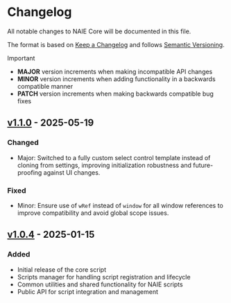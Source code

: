 # Changelog

All notable changes to NAIE Core will be documented in this file.

The format is based on [Keep a Changelog](https://keepachangelog.com/en/1.0.0/)
and follows [Semantic Versioning](https://semver.org/spec/v2.0.0.html).

> [!IMPORTANT]
>
> -   **MAJOR** version increments when making incompatible API changes
> -   **MINOR** version increments when adding functionality in a backwards compatible manner
> -   **PATCH** version increments when making backwards compatible bug fixes

## [v1.1.0] - 2025-05-19

### Changed

-   Major: Switched to a fully custom select control template instead of cloning from settings, improving initialization robustness and future-proofing against UI changes.

### Fixed

-   Minor: Ensure use of `wRef` instead of `window` for all window references to improve compatibility and avoid global scope issues.

[v1.1.0]: https://github.com/Nystik-gh/Novel-AI-Enhancements/raw/35c03bda9294d7ccd1e4ae66d8131b0a753fbba4/core/dist/naie-core.user.js

## [v1.0.4] - 2025-01-15

### Added

-   Initial release of the core script
-   Scripts manager for handling script registration and lifecycle
-   Common utilities and shared functionality for NAIE scripts
-   Public API for script integration and management

[v1.0.4]: https://github.com/Nystik-gh/Novel-AI-Enhancements/raw/423c37e83b07b0f242fa211fe036fbbfe081dd9d/core/dist/naie-core.user.js
